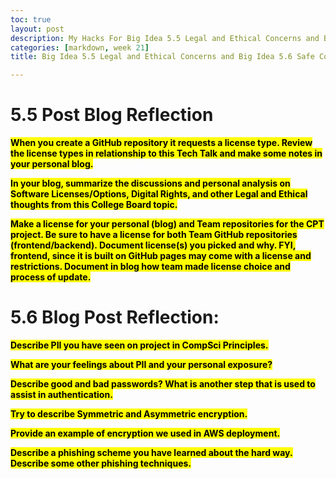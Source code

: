 ```yaml
---
toc: true
layout: post
description: My Hacks For Big Idea 5.5 Legal and Ethical Concerns and Big Idea 5.6 Safe Computing
categories: [markdown, week 21]
title: Big Idea 5.5 Legal and Ethical Concerns and Big Idea 5.6 Safe Computing

--- 
```

# 5.5 Post Blog Reflection 

**<mark>When you create a GitHub repository it requests a license type. Review the license types in relationship to this Tech Talk and make some notes in your personal blog.</mark>**

**<mark>In your blog, summarize the discussions and personal analysis on Software Licenses/Options, Digital Rights, and other Legal and Ethical thoughts from this College Board topic.</mark>**

**<mark>Make a license for your personal (blog) and Team repositories for the CPT project. Be sure to have a license for both Team GitHub repositories (frontend/backend). Document license(s) you picked and why. FYI, frontend, since it is built on GitHub pages may come with a license and restrictions. Document in blog how team made license choice and process of update.</mark>**

# 5.6 Blog Post Reflection:

**<mark>Describe PII you have seen on project in CompSci Principles.</mark>**

**<mark>What are your feelings about PII and your personal exposure?</mark>**

**<mark>Describe good and bad passwords? What is another step that is used to assist in authentication.</mark>**

**<mark>Try to describe Symmetric and Asymmetric encryption.</mark>**

**<mark>Provide an example of encryption we used in AWS deployment.</mark>**

**<mark>Describe a phishing scheme you have learned about the hard way. Describe some other phishing techniques.</mark>**